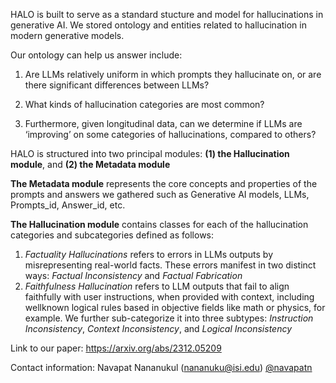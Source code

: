 HALO is built to serve as a standard stucture and model for hallucinations in generative AI. We stored ontology and entities related to hallucination in modern generative models.

Our ontology can help us answer include: 

1. Are LLMs relatively uniform in which prompts they hallucinate on, or are there significant differences between
LLMs?

2. What kinds of hallucination categories are most common?
  
3. Furthermore, given longitudinal data, can we determine if LLMs are ‘improving’ on some
categories of hallucinations, compared to others?

HALO is structured into two principal modules: **(1) the Hallucination module**, and **(2) the Metadata module**

**The Metadata module** represents the core concepts and properties of the prompts and answers we gathered such as Generative AI models, LLMs, Prompts_id, Answer_id, etc.

**The Hallucination module** contains classes for each of the hallucination categories and subcategories defined as follows:

1. _Factuality Hallucinations_ refers to errors in LLMs outputs by misrepresenting real-world facts. These errors manifest in two distinct ways: _Factual Inconsistency_ and _Factual Fabrication_
2. _Faithfulness Hallucination_ refers to LLM outputs that fail to align
faithfully with user instructions, when provided with context, including wellknown logical rules based in objective fields like math or physics, for example.
We further sub-categorize it into three subtypes: _Instruction Inconsistency_, _Context Inconsistency_, and _Logical Inconsistency_


Link to our paper: https://arxiv.org/abs/2312.05209

Contact information: Navapat Nananukul (nananuku@isi.edu) [@navapatn](https://github.com/navapatn) 
